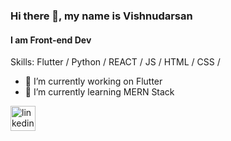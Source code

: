 ### Hi there 👋, my name is Vishnudarsan
#### I am Front-end Dev
 

Skills: Flutter / Python / REACT / JS / HTML / CSS / 

- 🔭 I’m currently working on Flutter 
- 🌱 I’m currently learning MERN Stack 


[<img src='https://cdn.jsdelivr.net/npm/simple-icons@3.0.1/icons/linkedin.svg' alt='linkedin' height='40'>](https://www.linkedin.com/in/linkedin.com/in/vishnudarsan1508/)  
